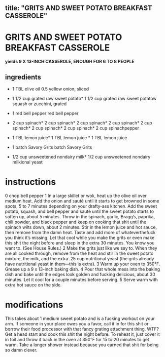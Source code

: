 

	
title: "GRITS AND SWEET POTATO BREAKFAST CASSEROLE"
---
# GRITS AND SWEET POTATO BREAKFAST CASSEROLE
#### yields 9 X 13-INCH CASSEROLE, ENOUGH FOR 6 TO 8 PEOPLE
## ingredients
* 1 TBL olive oil
0.5 yellow onion, sliced
* 1 1/2 cup grated raw sweet potato* 1 1/2 cup grated raw sweet potatow squash or zucchini, grated

* 1 red bell pepper red bell pepper
* 2 cup spinach* 2 cup spinach* 2 cup spinach* 2 cup spinach* 2 cup spinach* 2 cup spinach* 2 cup spinach* 2 cup spinachpepper

* 1 TBL lemon juice* 1 TBL lemon juice * 1 TBL lemon juice
* 1 batch Savory Grits batch Savory Grits

* 1/2 cup unsweetened nondairy milk* 1/2 cup unsweetened nondairy milkional yeast


# instructions
0 chop bell pepper
1 In a large skillet or wok, heat up the olive oil over medium heat. Add the onion and sauté until it starts to get browned in some spots, 5 to 7 minutes depending on your drafty-ass kitchen. Add the sweet potato, squash, and bell pepper and sauté until the sweet potato starts to soften up, about 5 minutes. Throw in the spinach, garlic, Bragg’s, paprika, chili powder, and black pepper and keep on cooking that shit until the spinach wilts down, about 2 minutes. Stir in the lemon juice and hot sauce, then remove from the damn heat. Taste and add more of whateverthefuck you think it’s missing. Let that cool while you make the grits or even make this shit the night before and sleep in the extra 30 minutes. You know you want to. (See House Rules.)
2 Make the grits just like we say to. When they are all cooked through, remove from the heat and stir in the sweet potato mixture, the milk, and the extra .25 cup nutritional yeast (the grits already have nutritional yeast in them—this is extra).
3 Warm up your oven to 350°F. Grease up a 9 x 13-inch baking dish.
4 Pour that whole mess into the baking dish and bake until the edges look golden and fucking delicious, about 30 minutes. Let it cool for a couple minutes before serving.
5 Serve warm with extra hot sauce on the side.

# modifications

This takes about 1 medium sweet potato and is a fucking workout on your arm. If someone in your place owes you a favor, call it in for this shit or borrow their food processor with that fancy grating attachment thing.
 WTF?
Get a head start and cook this shit the night before. To reheat it, just cover it in foil and throw it back in the oven at 350°F for 15 to 20 minutes to get warm. Take a longer shower instead because you earned that shit for being so damn clever.
	
	
